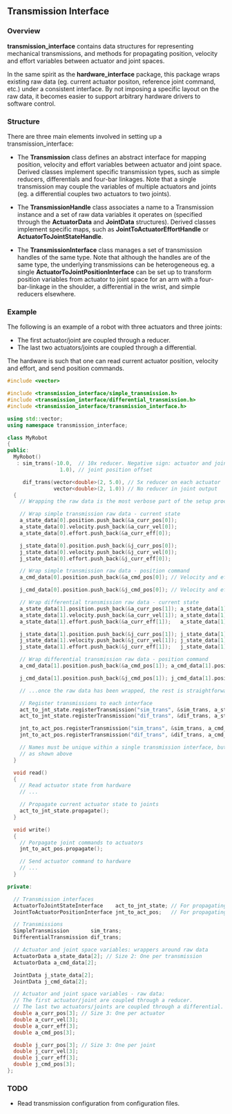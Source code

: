 ## Transmission Interface ##

### Overview ###

**transmission_interface** contains data structures for representing mechanical transmissions, and methods for
propagating position, velocity and effort variables between actuator and joint spaces.

In the same spirit as the **hardware_interface** package, this package wraps existing raw data (eg. current actuator
positon, reference joint command, etc.) under a consistent interface. By not imposing a specific layout on the raw data,
it becomes easier to support arbitrary hardware drivers to software control.

### Structure ###

There are three main elements involved in setting up a transmission_interface:
  - The **Transmission** class defines an abstract interface for mapping
  position, velocity and effort variables between actuator and joint space.
  Derived classes implement specific transmission types, such as
  simple reducers, differentials and four-bar linkages.
  Note that a single transmission may couple the variables of multiple actuators and joints (eg. a differential couples
  two actuators to two joints).

  - The **TransmissionHandle** class associates a name to a
  Transmission instance and a set of raw data variables
  it operates on (specified through the **ActuatorData** and
  **JointData** structures).
  Derived classes implement specific maps, such as
  **JointToActuatorEffortHandle** or
  **ActuatorToJointStateHandle**.

  - The **TransmissionInterface<HandleType>** class manages
  a set of transmission handles of the same type.
  Note that although the handles are of the same type, the underlying transmissions can be heterogeneous
  eg. a single **ActuatorToJointPositionInterface** can be
  set up to transform position variables from actuator to joint space for an arm with a four-bar-linkage in the
  shoulder, a differential in the wrist, and simple reducers elsewhere.

### Example ###

The following is an example of a robot with three actuators and three joints:
  - The first actuator/joint are coupled through a reducer.
  - The last two actuators/joints are coupled through a differential.

The hardware is such that one can read current actuator position, velocity and effort, and send position commands.

```c++
#include <vector>

#include <transmission_interface/simple_transmission.h>
#include <transmission_interface/differential_transmission.h>
#include <transmission_interface/transmission_interface.h>

using std::vector;
using namespace transmission_interface;

class MyRobot
{
public:
  MyRobot()
   : sim_trans(-10.0,  // 10x reducer. Negative sign: actuator and joint spin in opposite directions
                 1.0), // joint position offset

     dif_trans(vector<double>(2, 5.0), // 5x reducer on each actuator
               vector<double>(2, 1.0)) // No reducer in joint output
  {
    // Wrapping the raw data is the most verbose part of the setup process... //////////////////////////////////////////

    // Wrap simple transmission raw data - current state
    a_state_data[0].position.push_back(&a_curr_pos[0]);
    a_state_data[0].velocity.push_back(&a_curr_vel[0]);
    a_state_data[0].effort.push_back(&a_curr_eff[0]);

    j_state_data[0].position.push_back(&j_curr_pos[0]);
    j_state_data[0].velocity.push_back(&j_curr_vel[0]);
    j_state_data[0].effort.push_back(&j_curr_eff[0]);

    // Wrap simple transmission raw data - position command
    a_cmd_data[0].position.push_back(&a_cmd_pos[0]); // Velocity and effort vectors are unused

    j_cmd_data[0].position.push_back(&j_cmd_pos[0]); // Velocity and effort vectors are unused

    // Wrap differential transmission raw data - current state
    a_state_data[1].position.push_back(&a_curr_pos[1]); a_state_data[1].position.push_back(&a_curr_pos[2]);
    a_state_data[1].velocity.push_back(&a_curr_vel[1]); a_state_data[1].velocity.push_back(&a_curr_vel[2]);
    a_state_data[1].effort.push_back(&a_curr_eff[1]);   a_state_data[1].effort.push_back(&a_curr_eff[2]);

    j_state_data[1].position.push_back(&j_curr_pos[1]); j_state_data[1].position.push_back(&j_curr_pos[2]);
    j_state_data[1].velocity.push_back(&j_curr_vel[1]); j_state_data[1].velocity.push_back(&j_curr_vel[2]);
    j_state_data[1].effort.push_back(&j_curr_eff[1]);   j_state_data[1].effort.push_back(&j_curr_eff[2]);

    // Wrap differential transmission raw data - position command
    a_cmd_data[1].position.push_back(&a_cmd_pos[1]); a_cmd_data[1].position.push_back(&a_cmd_pos[2]);

    j_cmd_data[1].position.push_back(&j_cmd_pos[1]); j_cmd_data[1].position.push_back(&j_cmd_pos[2]);

    // ...once the raw data has been wrapped, the rest is straightforward //////////////////////////////////////////////

    // Register transmissions to each interface
    act_to_jnt_state.registerTransmission("sim_trans", &sim_trans, a_state_data[0], j_state_data[0]);
    act_to_jnt_state.registerTransmission("dif_trans", &dif_trans, a_state_data[1], j_state_data[1]);

    jnt_to_act_pos.registerTransmission("sim_trans", &sim_trans, a_cmd_data[0], j_cmd_data[0]);
    jnt_to_act_pos.registerTransmission("dif_trans", &dif_trans, a_cmd_data[1], j_cmd_data[1]);

    // Names must be unique within a single transmission interface, but a same name can be used in multiple interfaces,
    // as shown above
  }

  void read()
  {
    // Read actuator state from hardware
    // ...

    // Propagate current actuator state to joints
    act_to_jnt_state.propagate();
  }

  void write()
  {
    // Porpagate joint commands to actuators
    jnt_to_act_pos.propagate();

    // Send actuator command to hardware
    // ...
  }

private:

  // Transmission interfaces
  ActuatorToJointStateInterface    act_to_jnt_state; // For propagating current actuator state to joint space
  JointToActuatorPositionInterface jnt_to_act_pos;   // For propagating joint position commands to actuator space

  // Transmissions
  SimpleTransmission       sim_trans;
  DifferentialTransmission dif_trans;

  // Actuator and joint space variables: wrappers around raw data
  ActuatorData a_state_data[2]; // Size 2: One per transmission
  ActuatorData a_cmd_data[2];

  JointData j_state_data[2];
  JointData j_cmd_data[2];

  // Actuator and joint space variables - raw data:
  // The first actuator/joint are coupled through a reducer.
  // The last two actuators/joints are coupled through a differential.
  double a_curr_pos[3]; // Size 3: One per actuator
  double a_curr_vel[3];
  double a_curr_eff[3];
  double a_cmd_pos[3];

  double j_curr_pos[3]; // Size 3: One per joint
  double j_curr_vel[3];
  double j_curr_eff[3];
  double j_cmd_pos[3];
};

```
### TODO ###

- Read transmission configuration from configuration files.
